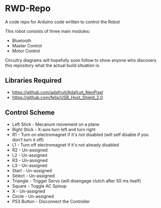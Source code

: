 # RWD-Repo
A code repo for Arduino code written to control the Robot

This robot consists of three main modules:
* Bluetooth
* Master Control
* Motor Control

Circuitry diagrams will hopefully soon follow to show anyone who discovers this repository what the actual build situation is.

## Libraries Required
* https://github.com/adafruit/Adafruit_NeoPixel
* https://github.com/felis/USB_Host_Shield_2.0


## Control Scheme
* Left Stick -  Mecanum movement on a plane
* Right Stick - X-axis turn left and turn right
* R1 -          Turn on electromagnet if it's not disabled (will self disable if you don't turn it off)
* L1 -          Turn off electromagnet if it's not already disabled
* R2 -          Un-assigned
* L2 -          Un-assigned
* R3 -          Un-assigned
* L3 -          Un-assigned
* Start -       Un-assigned
* Select -      Un-assigned
* Triangle -    Trigger Servo (will disengage clutch after 50 ms itself)
* Square -      Toggle AC Spinup
* X -           Un-assigned
* Circle -      Un-assigned
* PS3 Button -  Disconnect the Controller
